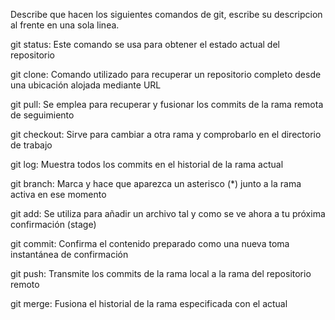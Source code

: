 Describe que hacen los siguientes comandos de git, escribe su descripcion al frente en una sola linea.

git status: Este comando se usa para obtener el estado actual del repositorio

git clone: Comando utilizado para recuperar un repositorio completo desde una ubicación alojada mediante URL

git pull: Se emplea para recuperar y fusionar los commits de la rama remota de seguimiento

git checkout: Sirve para cambiar a otra rama y comprobarlo en el directorio de trabajo

git log: Muestra todos los commits en el historial de la rama actual

git branch: Marca y hace que aparezca un asterisco (*) junto a la rama activa en ese momento

git add: Se utiliza para añadir un archivo tal y como se ve ahora a tu próxima confirmación (stage)

git commit: Confirma el contenido preparado como una nueva toma instantánea de confirmación

git push: Transmite los commits de la rama local a la rama del repositorio remoto

git merge: Fusiona el historial de la rama especificada con el actual
